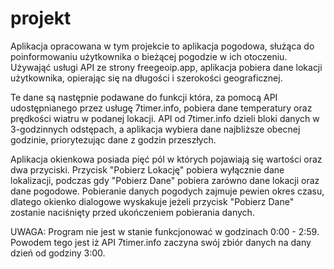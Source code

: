 # projekt
Aplikacja opracowana w tym projekcie to aplikacja pogodowa, służąca do poinformowaniu użytkownika o bieżącej pogodzie w ich otoczeniu.
Używająć usługi API ze strony freegeoip.app, aplikacja pobiera dane lokacji użytkownika, opierając się na długości i szerokości geograficznej. 

Te dane są następnie podawane do funkcji która, za pomocą API udostępnianego przez usługę 7timer.info, pobiera dane temperatury oraz prędkości wiatru w podanej lokacji. API od 7timer.info dzieli bloki danych w 3-godzinnych odstępach, a aplikacja wybiera dane najbliższe obecnej godzinie, priorytezując dane z godzin przeszłych.

Aplikacja okienkowa posiada pięć pól w których pojawiają się wartości oraz dwa przyciski. Przycisk "Pobierz Lokację" pobiera wyłącznie dane lokalizacji, podczas gdy "Pobierz Dane" pobiera zarówno dane lokacji oraz dane pogodowe. Pobieranie danych pogodych zajmuje pewien okres czasu, dlatego okienko dialogowe wyskakuje jeżeli przycisk "Pobierz Dane" zostanie naciśnięty przed ukończeniem pobierania danych. 

UWAGA: Program nie jest w stanie funkcjonować w godzinach 0:00 - 2:59. Powodem tego jest iż API 7timer.info zaczyna swój zbiór danych na dany dzień od godziny 3:00.